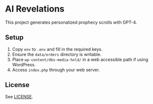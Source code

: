 # AI Revelations

This project generates personalized prophecy scrolls with GPT-4.

## Setup
1. Copy `env` to `.env` and fill in the required keys.
2. Ensure the `data/orders` directory is writable.
3. Place `wp-content/dbs-media-hold/` in a web accessible path if using WordPress.
4. Access `index.php` through your web server.

## License
See [LICENSE](LICENSE).
